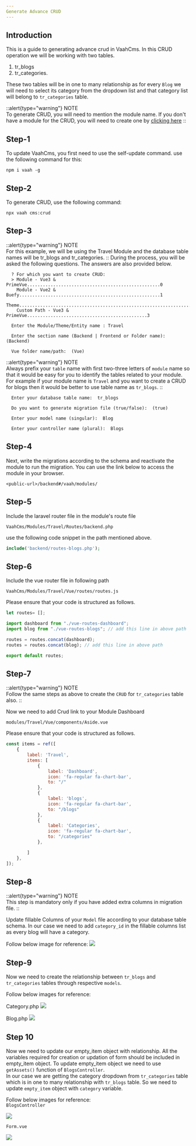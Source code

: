 ```yaml
---
Generate Advance CRUD
---
```

## Introduction

This is a guide to generating advance crud in VaahCms. In this CRUD operation we will be working 
with two tables.
1. tr_blogs
2. tr_categories.

These two tables will be in one to many relationship as for every `Blog` we will need to select its category from the 
dropdown list and that category list  will belong to `tr_categories` table.

::alert{type="warning"}
NOTE   
To generate CRUD, you will need to mention the module name. If you don't have a module for the CRUD, you will need to create one by
[clicking here](/vaahcms-2/getting-started/generate-module)
::

## Step-1
To update VaahCms, you first need to use the self-update command.
use the following command for this:
```shell
npm i vaah -g
```

## Step-2
To generate CRUD, use the following command:

```shell
npx vaah cms:crud
```

## Step-3
::alert{type="warning"}
NOTE   
For this example, we will be using the Travel Module and the database table names will be tr_blogs and tr_categories.
::
During the process, you will be asked the following questions. The answers are also provided below.
``` shell
  ? For which you want to create CRUD:
  > Module - Vue3 & PrimeVue...................................................0
    Module - Vue2 & Buefy......................................................1
    Theme......................................................................2
    Custom Path - Vue3 & PrimeVue..............................................3
 ```
``` shell
  Enter the Module/Theme/Entity name : Travel
 ```

``` shell
  Enter the section name (Backend | Frontend or Folder name):  (Backend)
 ```
``` shell
  Vue folder name/path:  (Vue)
 ```
::alert{type="warning"}
NOTE   
Always prefix your `table` name with first two-three letters of `module` name so that it would be easy for you to identify the
tables related to your module. For example if your module name is `Travel` and you want to create a CRUD for
blogs then it would be better to use table name as `tr_blogs`.
::

``` shell
  Enter your database table name:  tr_blogs
 ```

``` shell
  Do you want to generate migration file (true/false):  (true)
 ```
``` shell
  Enter your model name (singular):  Blog
 ```
``` shell
  Enter your controller name (plural):  Blogs
 ```

## Step-4
Next, write the migrations according to the schema and reactivate the module to run the migration.
You can use the link below to access the module in your browser.
```http request
<public-url>/backend#/vaah/modules/
```
## Step-5
Include the laravel router file in the module's route file

```VaahCms/Modules/Travel/Routes/backend.php```

use the following code snippet in the path mentioned above.
```php
include('backend/routes-blogs.php');
```

## Step-6
Include the vue router file in following path

```VaahCms/Modules/Travel/Vue/routes/routes.js```

Please ensure that your code is structured as follows.
``` js
let routes= [];

import dashboard from "./vue-routes-dashboard";
import blog from "./vue-routes-blogs"; // add this line in above path

routes = routes.concat(dashboard);
routes = routes.concat(blog); // add this line in above path

export default routes;
```

## Step-7

::alert{type="warning"}
NOTE   
Follow the same steps as above to create the `CRUD` for `tr_categories` table also.
::

Now we need to add Crud link to your Module Dashboard

```modules/Travel/Vue/components/Aside.vue```

Please ensure that your code is structured as follows.

```js
const items = ref([
    {
        label: 'Travel',
        items: [
            {
                label: 'Dashboard',
                icon: 'fa-regular fa-chart-bar',
                to: "/"
            },
            {
                label: 'blogs',
                icon: 'fa-regular fa-chart-bar',
                to: "/blogs"
            },
            {
                label: 'Categories',
                icon: 'fa-regular fa-chart-bar',
                to: "/categories"
            },

        ]
    },
]);
```

## Step-8
::alert{type="warning"}
NOTE   
This step is mandatory only if you have added extra columns in migration file.
::

Update fillable Columns of your `Model` file  according to your database table schema.
In our case we need to add `category_id` in the fillable columns list as every blog will have a category.

Follow below image for reference:
<img src="/images/generate-crud-1.png">

## Step-9

Now we need to create the relationship between `tr_blogs` and `tr_categories` tables through respective `models`.

Follow below images for reference:   

Category.php
<img src="/images/generate-crud-4.png">

Blog.php
<img src="/images/generate-crud-3.png">

## Step 10

Now we need to update our empty_item object with relationship. All the variables required for creation or updation of
form should be included in empty_item object. To update empty_item object we need to use `getAssets()` function of `BlogsController`.   
In our case we are getting the category dropdown from `tr_categories` table which is in one to many relationship with 
`tr_blogs` table. So we need to update `empty_item` object with `category` variable.    

Follow below images for reference:   
`BlogsController`

<img src="/images/generate-crud-5.png">

`Form.vue`

<img src="/images/generate-crud-6.png">




